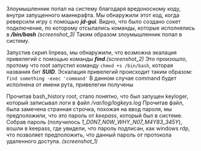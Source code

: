 Злоумышленник попал на систему благодаря вредоносному коду, внутри запущенного маинкрафта. Мы обнаружили этот код, когда реверсили игру с помощью ***jd-gui***.
Видно, что было создано сокет подключение, по которому отсылались команды, которые исполнялись в ***/bin/bash*** *(screenshot_3)*
Таким образом злоумышленник попал в систему.

Запустив скрип linpeas, мы обнаружили, что возможна экалация привелегий с помощью команды ***find***.*(screenshot_2)*
Это произошло, протому что root запустил команду ```chmod +s /bin/bash```, которая названия бит ***SUID***.
Эскалация привелегий происходит таким образом: ```find something -exec 'command'``` В данном случае command будет исполнена от имени рута, привелегии получены

Прочитав bash_history root, стало понятно, что был запущен keyloger, который записывал логи в файл */var/log/logkeys.log*
Прочитав файл, была замечена странная строчка, похожая на ввод пароля, мы предположили, что это пароль от *keepass*, который был в системе.
Собрав пароль (получилось *1_D0N7_N0W_WHY_N07_M4Y83_345Y*), вошли в keepass, где увидели, что пароль подписан, как windows rdp, что позволяет предположить, что данный пароль от протокола удаленного доступа. *(screenshot_1)*
